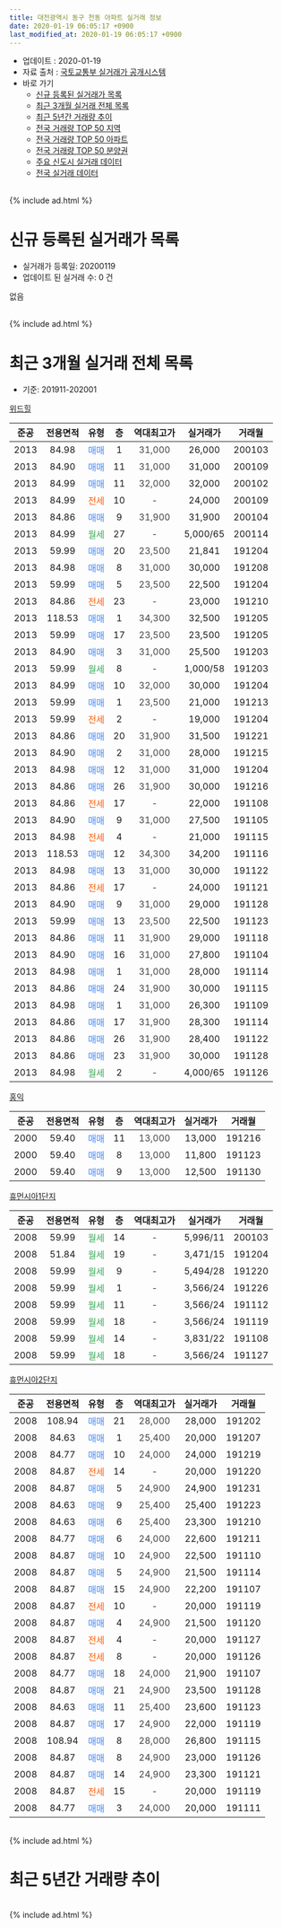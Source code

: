 ```yaml
---
title: 대전광역시 동구 천동 아파트 실거래 정보
date: 2020-01-19 06:05:17 +0900
last_modified_at: 2020-01-19 06:05:17 +0900
---
```


* 업데이트 : 2020-01-19
* 자료 출처 : [국토교통부 실거래가 공개시스템](http://rt.molit.go.kr)
* 바로 가기
    * [신규 등록된 실거래가 목록](#신규-등록된-실거래가-목록)
    * [최근 3개월 실거래 전체 목록](#최근-3개월-실거래-전체-목록)
    * [최근 5년간 거래량 추이](#최근-5년간-거래량-추이)
    * [전국 거래량 TOP 50 지역](https://apt-info.github.io/apt-trade-info/최근-3개월-전국에서-가장-거래가-많이-발생한-지역)
    * [전국 거래량 TOP 50 아파트](https://apt-info.github.io/apt-trade-info/최근-3개월-전국에서-가장-거래가-많이-발생한-아파트)
    * [전국 거래량 TOP 50 분양권](https://apt-info.github.io/apt-trade-info/최근-3개월-전국에서-가장-거래가-많이-발생한-분양권)
    * [주요 신도시 실거래 데이터](https://apt-info.github.io/apt-trade-info/주요-신도시)
    * [전국 실거래 데이터](https://apt-info.github.io/apt-trade-info/전국)
<br>
{% include ad.html %}
<br>

# 신규 등록된 실거래가 목록
* 실거래가 등록일: 20200119
* 업데이트 된 실거래 수: 0 건

없음

<br>
{% include ad.html %}
<br>

# 최근 3개월 실거래 전체 목록
* 기준: 201911-202001


[위드힐](https://search.naver.com/search.naver?query=%EB%8C%80%EC%A0%84%EA%B4%91%EC%97%AD%EC%8B%9C+%EB%8F%99%EA%B5%AC+%EC%B2%9C%EB%8F%99+%EC%9C%84%EB%93%9C%ED%9E%90)

|준공|전용면적|유형|층|역대최고가|실거래가|거래월|
|:---:|:---:|:---:|:---:|:---:|:---:|:---:|
|2013|84.98|<span style="color:#4285f3">매매</span>|1|<span style="color:#444444">31,000</span>|26,000|200103|
|2013|84.90|<span style="color:#4285f3">매매</span>|11|<span style="color:#444444">31,000</span>|31,000|200109|
|2013|84.99|<span style="color:#4285f3">매매</span>|11|<span style="color:#444444">32,000</span>|32,000|200102|
|2013|84.99|<span style="color:#ff5a00">전세</span>|10|<span style="color:#444444">-</span>|24,000|200109|
|2013|84.86|<span style="color:#4285f3">매매</span>|9|<span style="color:#444444">31,900</span>|31,900|200104|
|2013|84.99|<span style="color:#34a853">월세</span>|27|<span style="color:#444444">-</span>|5,000/65|200114|
|2013|59.99|<span style="color:#4285f3">매매</span>|20|<span style="color:#444444">23,500</span>|21,841|191204|
|2013|84.98|<span style="color:#4285f3">매매</span>|8|<span style="color:#444444">31,000</span>|30,000|191208|
|2013|59.99|<span style="color:#4285f3">매매</span>|5|<span style="color:#444444">23,500</span>|22,500|191204|
|2013|84.86|<span style="color:#ff5a00">전세</span>|23|<span style="color:#444444">-</span>|23,000|191210|
|2013|118.53|<span style="color:#4285f3">매매</span>|1|<span style="color:#444444">34,300</span>|32,500|191205|
|2013|59.99|<span style="color:#4285f3">매매</span>|17|<span style="color:#444444">23,500</span>|23,500|191205|
|2013|84.90|<span style="color:#4285f3">매매</span>|3|<span style="color:#444444">31,000</span>|25,500|191203|
|2013|59.99|<span style="color:#34a853">월세</span>|8|<span style="color:#444444">-</span>|1,000/58|191203|
|2013|84.99|<span style="color:#4285f3">매매</span>|10|<span style="color:#444444">32,000</span>|30,000|191204|
|2013|59.99|<span style="color:#4285f3">매매</span>|1|<span style="color:#444444">23,500</span>|21,000|191213|
|2013|59.99|<span style="color:#ff5a00">전세</span>|2|<span style="color:#444444">-</span>|19,000|191204|
|2013|84.86|<span style="color:#4285f3">매매</span>|20|<span style="color:#444444">31,900</span>|31,500|191221|
|2013|84.90|<span style="color:#4285f3">매매</span>|2|<span style="color:#444444">31,000</span>|28,000|191215|
|2013|84.98|<span style="color:#4285f3">매매</span>|12|<span style="color:#444444">31,000</span>|31,000|191204|
|2013|84.86|<span style="color:#4285f3">매매</span>|26|<span style="color:#444444">31,900</span>|30,000|191216|
|2013|84.86|<span style="color:#ff5a00">전세</span>|17|<span style="color:#444444">-</span>|22,000|191108|
|2013|84.90|<span style="color:#4285f3">매매</span>|9|<span style="color:#444444">31,000</span>|27,500|191105|
|2013|84.98|<span style="color:#ff5a00">전세</span>|4|<span style="color:#444444">-</span>|21,000|191115|
|2013|118.53|<span style="color:#4285f3">매매</span>|12|<span style="color:#444444">34,300</span>|34,200|191116|
|2013|84.98|<span style="color:#4285f3">매매</span>|13|<span style="color:#444444">31,000</span>|30,000|191122|
|2013|84.86|<span style="color:#ff5a00">전세</span>|17|<span style="color:#444444">-</span>|24,000|191121|
|2013|84.90|<span style="color:#4285f3">매매</span>|9|<span style="color:#444444">31,000</span>|29,000|191128|
|2013|59.99|<span style="color:#4285f3">매매</span>|13|<span style="color:#444444">23,500</span>|22,500|191123|
|2013|84.86|<span style="color:#4285f3">매매</span>|11|<span style="color:#444444">31,900</span>|29,000|191118|
|2013|84.90|<span style="color:#4285f3">매매</span>|16|<span style="color:#444444">31,000</span>|27,800|191104|
|2013|84.98|<span style="color:#4285f3">매매</span>|1|<span style="color:#444444">31,000</span>|28,000|191114|
|2013|84.86|<span style="color:#4285f3">매매</span>|24|<span style="color:#444444">31,900</span>|30,000|191115|
|2013|84.98|<span style="color:#4285f3">매매</span>|1|<span style="color:#444444">31,000</span>|26,300|191109|
|2013|84.86|<span style="color:#4285f3">매매</span>|17|<span style="color:#444444">31,900</span>|28,300|191114|
|2013|84.86|<span style="color:#4285f3">매매</span>|26|<span style="color:#444444">31,900</span>|28,400|191122|
|2013|84.86|<span style="color:#4285f3">매매</span>|23|<span style="color:#444444">31,900</span>|30,000|191128|
|2013|84.98|<span style="color:#34a853">월세</span>|2|<span style="color:#444444">-</span>|4,000/65|191126|

[홍익](https://search.naver.com/search.naver?query=%EB%8C%80%EC%A0%84%EA%B4%91%EC%97%AD%EC%8B%9C+%EB%8F%99%EA%B5%AC+%EC%B2%9C%EB%8F%99+%ED%99%8D%EC%9D%B5)

|준공|전용면적|유형|층|역대최고가|실거래가|거래월|
|:---:|:---:|:---:|:---:|:---:|:---:|:---:|
|2000|59.40|<span style="color:#4285f3">매매</span>|11|<span style="color:#444444">13,000</span>|13,000|191216|
|2000|59.40|<span style="color:#4285f3">매매</span>|8|<span style="color:#444444">13,000</span>|11,800|191123|
|2000|59.40|<span style="color:#4285f3">매매</span>|9|<span style="color:#444444">13,000</span>|12,500|191130|


<script async src="//pagead2.googlesyndication.com/pagead/js/adsbygoogle.js"></script>
<!-- 기본 -->
<ins class="adsbygoogle"
     style="display:block"
     data-ad-client="ca-pub-1142216861245946"
     data-ad-slot="4805727019"
     data-ad-format="auto"
     data-full-width-responsive="true"></ins>
<script>
(adsbygoogle = window.adsbygoogle || []).push({});
</script>


[휴먼시아1단지](https://search.naver.com/search.naver?query=%EB%8C%80%EC%A0%84%EA%B4%91%EC%97%AD%EC%8B%9C+%EB%8F%99%EA%B5%AC+%EC%B2%9C%EB%8F%99+%ED%9C%B4%EB%A8%BC%EC%8B%9C%EC%95%841%EB%8B%A8%EC%A7%80)

|준공|전용면적|유형|층|역대최고가|실거래가|거래월|
|:---:|:---:|:---:|:---:|:---:|:---:|:---:|
|2008|59.99|<span style="color:#34a853">월세</span>|14|<span style="color:#444444">-</span>|5,996/11|200103|
|2008|51.84|<span style="color:#34a853">월세</span>|19|<span style="color:#444444">-</span>|3,471/15|191204|
|2008|59.99|<span style="color:#34a853">월세</span>|9|<span style="color:#444444">-</span>|5,494/28|191220|
|2008|59.99|<span style="color:#34a853">월세</span>|1|<span style="color:#444444">-</span>|3,566/24|191226|
|2008|59.99|<span style="color:#34a853">월세</span>|11|<span style="color:#444444">-</span>|3,566/24|191112|
|2008|59.99|<span style="color:#34a853">월세</span>|18|<span style="color:#444444">-</span>|3,566/24|191119|
|2008|59.99|<span style="color:#34a853">월세</span>|14|<span style="color:#444444">-</span>|3,831/22|191108|
|2008|59.99|<span style="color:#34a853">월세</span>|18|<span style="color:#444444">-</span>|3,566/24|191127|

[휴먼시아2단지](https://search.naver.com/search.naver?query=%EB%8C%80%EC%A0%84%EA%B4%91%EC%97%AD%EC%8B%9C+%EB%8F%99%EA%B5%AC+%EC%B2%9C%EB%8F%99+%ED%9C%B4%EB%A8%BC%EC%8B%9C%EC%95%842%EB%8B%A8%EC%A7%80)

|준공|전용면적|유형|층|역대최고가|실거래가|거래월|
|:---:|:---:|:---:|:---:|:---:|:---:|:---:|
|2008|108.94|<span style="color:#4285f3">매매</span>|21|<span style="color:#444444">28,000</span>|28,000|191202|
|2008|84.63|<span style="color:#4285f3">매매</span>|1|<span style="color:#444444">25,400</span>|20,000|191207|
|2008|84.77|<span style="color:#4285f3">매매</span>|10|<span style="color:#444444">24,000</span>|24,000|191219|
|2008|84.87|<span style="color:#ff5a00">전세</span>|14|<span style="color:#444444">-</span>|20,000|191220|
|2008|84.87|<span style="color:#4285f3">매매</span>|5|<span style="color:#444444">24,900</span>|24,900|191231|
|2008|84.63|<span style="color:#4285f3">매매</span>|9|<span style="color:#444444">25,400</span>|25,400|191223|
|2008|84.63|<span style="color:#4285f3">매매</span>|6|<span style="color:#444444">25,400</span>|23,300|191210|
|2008|84.77|<span style="color:#4285f3">매매</span>|6|<span style="color:#444444">24,000</span>|22,600|191211|
|2008|84.87|<span style="color:#4285f3">매매</span>|10|<span style="color:#444444">24,900</span>|22,500|191110|
|2008|84.87|<span style="color:#4285f3">매매</span>|5|<span style="color:#444444">24,900</span>|21,500|191114|
|2008|84.87|<span style="color:#4285f3">매매</span>|15|<span style="color:#444444">24,900</span>|22,200|191107|
|2008|84.87|<span style="color:#ff5a00">전세</span>|10|<span style="color:#444444">-</span>|20,000|191119|
|2008|84.87|<span style="color:#4285f3">매매</span>|4|<span style="color:#444444">24,900</span>|21,500|191120|
|2008|84.87|<span style="color:#ff5a00">전세</span>|4|<span style="color:#444444">-</span>|20,000|191127|
|2008|84.87|<span style="color:#ff5a00">전세</span>|8|<span style="color:#444444">-</span>|20,000|191126|
|2008|84.77|<span style="color:#4285f3">매매</span>|18|<span style="color:#444444">24,000</span>|21,900|191107|
|2008|84.87|<span style="color:#4285f3">매매</span>|21|<span style="color:#444444">24,900</span>|23,500|191128|
|2008|84.63|<span style="color:#4285f3">매매</span>|11|<span style="color:#444444">25,400</span>|23,600|191123|
|2008|84.87|<span style="color:#4285f3">매매</span>|17|<span style="color:#444444">24,900</span>|22,000|191119|
|2008|108.94|<span style="color:#4285f3">매매</span>|8|<span style="color:#444444">28,000</span>|26,800|191115|
|2008|84.87|<span style="color:#4285f3">매매</span>|8|<span style="color:#444444">24,900</span>|23,000|191126|
|2008|84.87|<span style="color:#4285f3">매매</span>|14|<span style="color:#444444">24,900</span>|23,300|191121|
|2008|84.87|<span style="color:#ff5a00">전세</span>|15|<span style="color:#444444">-</span>|20,000|191119|
|2008|84.77|<span style="color:#4285f3">매매</span>|3|<span style="color:#444444">24,000</span>|20,000|191111|


<br>
{% include ad.html %}
<br>

# 최근 5년간 거래량 추이


<div style="width:100%;">
    <canvas id="deal_progress" height="200"></canvas>
</div>

<script>
new Chart(document.getElementById("deal_progress"), {
    type: 'line',
    data: {
        labels: ['201501','201502','201503','201504','201505','201506','201507','201508','201509','201510','201511','201512','201601','201602','201603','201604','201605','201606','201607','201608','201609','201610','201611','201612','201701','201702','201703','201704','201705','201706','201707','201708','201709','201710','201711','201712','201801','201802','201803','201804','201805','201806','201807','201808','201809','201810','201811','201812','201901','201902','201903','201904','201905','201906','201907','201908','201909','201910','201911','201912','202001'],
        datasets: [{
            label: '매매',
            pointRadius: 1,
            data: [9, 10, 12, 17, 12, 9, 6, 12, 12, 17, 9, 3, 7, 18, 10, 15, 7, 12, 14, 12, 10, 15, 17, 10, 7, 6, 13, 15, 12, 14, 12, 13, 4, 12, 7, 10, 8, 7, 16, 8, 5, 6, 9, 5, 7, 10, 2, 4, 10, 11, 10, 12, 9, 6, 29, 42, 19, 29, 27, 20, 4],
            borderColor: "rgba(255, 201, 14, 1)",
            backgroundColor: "rgba(255, 201, 14, 0.5)",
            fill: false,
            lineTension: 0
        },{
            label: '전월세',
            pointRadius: 1,
            data: [14, 17, 8, 12, 6, 11, 15, 20, 10, 14, 8, 20, 9, 9, 10, 11, 10, 5, 7, 13, 10, 11, 19, 28, 16, 16, 4, 4, 10, 9, 8, 14, 11, 9, 8, 10, 10, 8, 10, 9, 9, 6, 8, 4, 7, 11, 8, 23, 12, 15, 7, 9, 10, 6, 8, 9, 13, 10, 12, 7, 3],
            borderColor: "rgba(0, 141, 185, 1)",
            backgroundColor: "rgba(0, 141, 185, 0.5)",
            fill: false,
            lineTension: 0
        }
        ]
    },
    options: {
        responsive: true,
        title: {
            display: false
        },
        tooltips: {
            mode: 'index',
            intersect: false
        },
        hover: {
            mode: 'nearest',
            intersect: true
        },
        scales: {
            xAxes: [{
                display: true,
                scaleLabel: {
                    display: true,
                    labelString: '년/월'
                }
            }],
            yAxes: [{
                display: true,
                ticks: {
                    suggestedMin: 0,
                },
                scaleLabel: {
                    display: true,
                    labelString: '실거래 수'
                }
            }]
        }
    }
});

</script>


<br>
{% include ad.html %}
<br>


